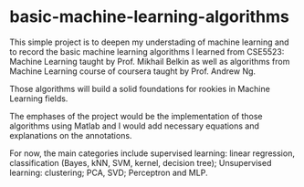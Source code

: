 # basic-machine-learning-algorithms
This simple project is to deepen my understading of machine learning and to record the basic machine learning algorithms I learned from CSE5523: Machine Learning taught by Prof. Mikhail Belkin as well as algorithms from Machine Learning course of coursera taught by Prof. Andrew Ng.

Those algorithms will build a solid foundations for rookies in Machine Learning fields. 

The emphases of the project would be the implementation of those algorithms using Matlab and I would add necessary equations and explanations on the annotations. 

For now, the main categories include supervised learning: linear regression, classification (Bayes, kNN, SVM, kernel, decision tree); Unsupervised learning: clustering; PCA, SVD; Perceptron and MLP.
